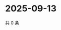 # 2025-09-13

共 0 条

<!-- BEGIN ZHIHUQUESTIONS -->
<!-- 最后更新时间 Sat Sep 13 2025 01:09:12 GMT+0800 (China Standard Time) -->

<!-- END ZHIHUQUESTIONS -->
